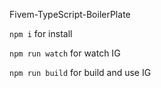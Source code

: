 
Fivem-TypeScript-BoilerPlate

``npm i`` for install

``npm run watch`` for watch IG

``npm run build`` for build and use IG
